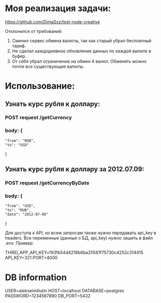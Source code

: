 # Моя реализация задачи: 
https://github.com/DimaSxz/test-node-creative

Отклонился от требований: 
1. Сменил сервис обмена валюты, так как старый убрал бесплатный тариф. 
2. Не сделал каждодневное обновление данных по каждой валюте в буфер. 
3. От себя убрал ограничение на обмен 4 валют. Обменять можно почти все существующие валюты. 


# Использование: 
## Узнать курс рубля к доллару: 
### POST request /getCurrency
### body: {
    "from": "RUB",
    "to": "USD"
}

## Узнать курс рубля к доллару за 2012.07.09:
### POST request /getCurrencyByDate
### body: {
    "from": "USD",
    "to": "RUB",
	"date": "2012-07-09"
}

Для доступа к API, ко всем запросам также нужно передавать api_key в headers. Все переменные (данные о БД, api_key) нужно зашить в файл .env. Пример: 

THIRD_APP_API_KEY=f93fb54d4218b6ba25561f75730c4252c314415
API_KEY=321
PORT=4000

# DB information

USER=alekseimiliutin
HOST=localhost
DATABASE=postgres
PASSWORD=1234567890
DB_PORT=5432